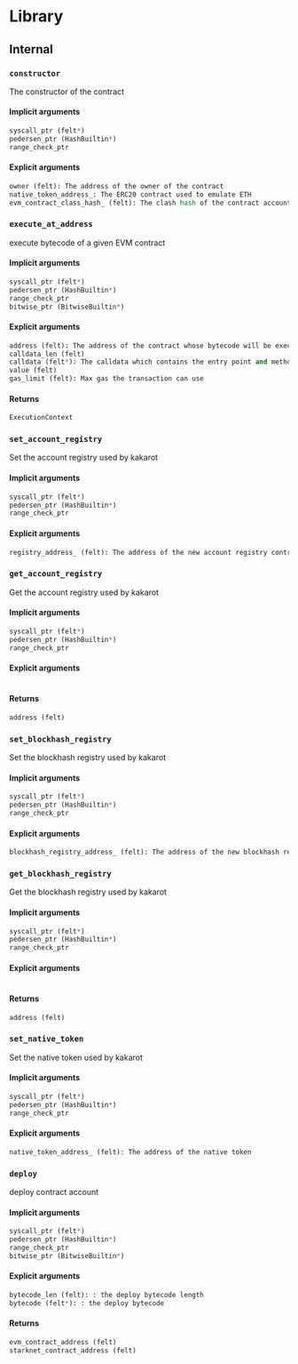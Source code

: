 



# Library

## Internal

### `constructor`
  
The constructor of the contract
#### Implicit arguments
  
```python  
syscall_ptr (felt*)  
pedersen_ptr (HashBuiltin*)  
range_check_ptr  
```
#### Explicit arguments
  
```python  
owner (felt): The address of the owner of the contract  
native_token_address_: The ERC20 contract used to emulate ETH  
evm_contract_class_hash_ (felt): The clash hash of the contract account  
```
### `execute_at_address`
  
execute bytecode of a given EVM contract
#### Implicit arguments
  
```python  
syscall_ptr (felt*)  
pedersen_ptr (HashBuiltin*)  
range_check_ptr  
bitwise_ptr (BitwiseBuiltin*)  
```
#### Explicit arguments
  
```python  
address (felt): The address of the contract whose bytecode will be executed  
calldata_len (felt)  
calldata (felt*): The calldata which contains the entry point and method parameters  
value (felt)  
gas_limit (felt): Max gas the transaction can use  
```
#### Returns
  
```python  
ExecutionContext  
```
### `set_account_registry`
  
Set the account registry used by kakarot
#### Implicit arguments
  
```python  
syscall_ptr (felt*)  
pedersen_ptr (HashBuiltin*)  
range_check_ptr  
```
#### Explicit arguments
  
```python  
registry_address_ (felt): The address of the new account registry contract  
```
### `get_account_registry`
  
Get the account registry used by kakarot
#### Implicit arguments
  
```python  
syscall_ptr (felt*)  
pedersen_ptr (HashBuiltin*)  
range_check_ptr  
```
#### Explicit arguments
  
```python  
```
#### Returns
  
```python  
address (felt)  
```
### `set_blockhash_registry`
  
Set the blockhash registry used by kakarot
#### Implicit arguments
  
```python  
syscall_ptr (felt*)  
pedersen_ptr (HashBuiltin*)  
range_check_ptr  
```
#### Explicit arguments
  
```python  
blockhash_registry_address_ (felt): The address of the new blockhash registry contract  
```
### `get_blockhash_registry`
  
Get the blockhash registry used by kakarot
#### Implicit arguments
  
```python  
syscall_ptr (felt*)  
pedersen_ptr (HashBuiltin*)  
range_check_ptr  
```
#### Explicit arguments
  
```python  
```
#### Returns
  
```python  
address (felt)  
```
### `set_native_token`
  
Set the native token used by kakarot
#### Implicit arguments
  
```python  
syscall_ptr (felt*)  
pedersen_ptr (HashBuiltin*)  
range_check_ptr  
```
#### Explicit arguments
  
```python  
native_token_address_ (felt): The address of the native token  
```
### `deploy`
  
deploy contract account
#### Implicit arguments
  
```python  
syscall_ptr (felt*)  
pedersen_ptr (HashBuiltin*)  
range_check_ptr  
bitwise_ptr (BitwiseBuiltin*)  
```
#### Explicit arguments
  
```python  
bytecode_len (felt): : the deploy bytecode length  
bytecode (felt*): : the deploy bytecode  
```
#### Returns
  
```python  
evm_contract_address (felt)  
starknet_contract_address (felt)  
```